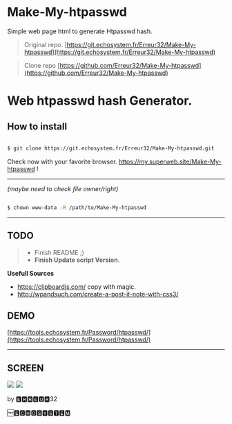 # Make-My-htpasswd

Simple web page html to generate Htpasswd hash.


> Original repo.   [https://git.echosystem.fr/Erreur32/Make-My-htpasswd](https://git.echosystem.fr/Erreur32/Make-My-htpasswd)
 
> Clone repo       [https://github.com/Erreur32/Make-My-htpasswd](https://github.com/Erreur32/Make-My-htpasswd)

# Web  htpasswd hash Generator.

## How to install

```bash

$ git clone https://git.echosystem.fr/Erreur32/Make-My-htpasswd.git

```

Check now with your favorite browser. https://my.superweb.site/Make-My-htpasswd !



-----


*(maybe need to check file owner/right)*

```bash

$ chown www-data -R /path/to/Make-My-htpasswd

```

-----



## TODO 
> 
>  - Finish README ;)
>  - **Finish Update script Version**.
>  


**Usefull Sources**

 - https://clipboardjs.com/  copy with magic.
 - http://wpandsuch.com/create-a-post-it-note-with-css3/ 


## DEMO 

[https://tools.echosystem.fr/Password/htpasswd/](https://tools.echosystem.fr/Password/htpasswd/)


**********************************************************

## SCREEN

![](https://echosystem.fr/user/pages/02.My-Projects/05.make-my-htpasswd/make-my-htpasswd.png)
![](https://echosystem.fr/user/pages/02.My-Projects/05.make-my-htpasswd/make-my-htpasswd2.png)






by 🅴🆁🆁🅴🆄🆁32

 🆓🅴🅲🅷🅾️🆂🆈🆂🆃🅴🅼
 